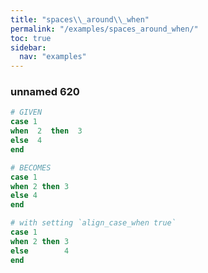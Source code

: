```yaml
---
title: "spaces\\_around\\_when"
permalink: "/examples/spaces_around_when/"
toc: true
sidebar:
  nav: "examples"
---
```


### unnamed 620
```ruby
# GIVEN
case 1
when  2  then  3
else  4
end
```
```ruby
# BECOMES
case 1
when 2 then 3
else 4
end
```
```ruby
# with setting `align_case_when true`
case 1
when 2 then 3
else        4
end
```
